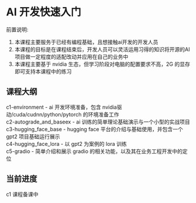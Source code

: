 # AI 开发快速入门
前置说明:  
1. 本课程主要服务于已经有编程基础，且想接触ai开发的开发人员  
1. 本课程的目标是在课程结束后，开发人员可以灵活运用习得的知识将开源的AI项目做一定程度的适配改动并应用在自己的业务中  
1. 本课程主要基于 nvidia 生态，但学习阶段对电脑的配置要求不高，2G 的显存即可支持本课程中的练习  

## 课程大纲
c1-environment - ai 开发环境准备，包含 nvidia驱动/cuda/cudnn/python/pytorch 的环境准备工作  
c2-autograde_and_baseex - ai 训练的简单理论基础演示与一个小型的实战项目  
c3-hugging_face_base - hugging face 平台的介绍与基础使用，并包含一个 gpt2 项目基础运行展示  
c4-hugging_face_lora - 以 gpt2 为案例的 lora 训练  
c5-gradio - 简单介绍和展示 gradio 的相关功能，以及其在业务工程开发中的定位  

## 当前进度
c1 课程备课中

